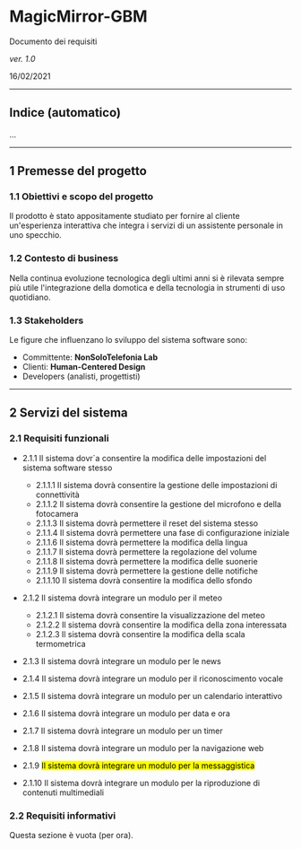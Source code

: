 # MagicMirror-GBM

Documento dei requisiti 

*ver. 1.0* 

16/02/2021

---

## Indice (automatico)

...

---

## 1 Premesse del progetto

### 1.1 Obiettivi e scopo del progetto

Il prodotto è stato appositamente studiato per fornire al cliente un'esperienza interattiva che integra i servizi di un assistente personale in uno specchio.

### 1.2 Contesto di business

Nella continua evoluzione tecnologica degli ultimi anni si è rilevata sempre più utile l'integrazione della domotica e della tecnologia in strumenti di uso quotidiano.

### 1.3 Stakeholders

Le figure che influenzano lo sviluppo del sistema software sono:

- Committente: **NonSoloTelefonia Lab**
- Clienti: **Human-Centered Design**
- Developers (analisti, progettisti)

---

## 2 Servizi del sistema

### 2.1 Requisiti funzionali

- 2.1.1  Il sistema dovr`a consentire la modifica delle impostazioni del sistema software stesso

  - 2.1.1.1 Il sistema dovrà consentire la gestione delle impostazioni di connettività
  - 2.1.1.2 Il sistema dovrà consentire la gestione del microfono e della fotocamera
  - 2.1.1.3 Il sistema dovrà permettere il reset del sistema stesso
  - 2.1.1.4 Il sistema dovrà permettere una fase di configurazione iniziale
  - 2.1.1.6 Il sistema dovrà permettere la modifica della lingua
  - 2.1.1.7 Il sistema dovrà permettere la regolazione del volume
  - 2.1.1.8 Il sistema dovrà permettere la modifica delle suonerie
  - 2.1.1.9 Il sistema dovrà permettere la gestione delle notifiche
  - 2.1.1.10 Il sistema dovrà consentire la modifica dello sfondo

- 2.1.2 Il sistema dovrà integrare un modulo per il meteo
  - 2.1.2.1 Il sistema dovrà consentire la visualizzazione del meteo
  - 2.1.2.2 Il sistema dovrà consentire la modifica della zona interessata
  - 2.1.2.3 Il sistema dovrà consentire la modifica della scala termometrica

- 2.1.3 Il sistema dovrà integrare un modulo per le news
- 2.1.4 Il sistema dovrà integrare un modulo per il riconoscimento vocale
- 2.1.5 Il sistema dovrà integrare un modulo per un calendario interattivo
- 2.1.6 Il sistema dovrà integrare un modulo per data e ora
- 2.1.7 Il sistema dovrà integrare un modulo per un timer
- 2.1.8 Il sistema dovrà integrare un modulo per la navigazione web 
- 2.1.9 <mark>Il sistema dovrà integrare un modulo per la messaggistica</mark>
- 2.1.10 Il sistema dovrà integrare un modulo per la riproduzione di contenuti multimediali

### 2.2 Requisiti informativi

Questa sezione è vuota (per ora).

